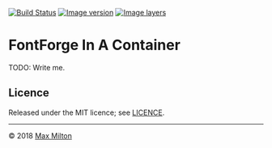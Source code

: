 <!-- markdownlint-disable first-line-h1 ol-prefix -->

[![Build Status](https://travis-ci.org/MaxMilton/docker-fontforge.svg?branch=master)](https://travis-ci.org/MaxMilton/docker-fontforge) [![Image version](https://images.microbadger.com/badges/version/maxmilton/fontforge.svg)](https://microbadger.com/images/maxmilton/fontforge) [![Image layers](https://images.microbadger.com/badges/image/maxmilton/fontforge.svg)](https://microbadger.com/images/maxmilton/fontforge)

# FontForge In A Container

TODO: Write me.

## Licence

Released under the MIT licence; see [LICENCE](https://github.com/MaxMilton/docker-fontforge/blob/master/LICENCE).

-----

© 2018 [Max Milton](https://maxmilton.com)
